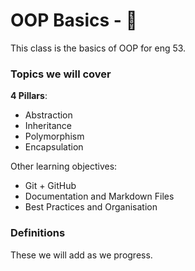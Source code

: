 # OOP Basics - :taco:
This class is the basics of OOP for eng 53.

### Topics we will cover
**4 Pillars**:
- Abstraction
- Inheritance
- Polymorphism
- Encapsulation

Other learning objectives:
- Git + GitHub
- Documentation and Markdown Files
- Best Practices and Organisation

### Definitions
These we will add as we progress.
